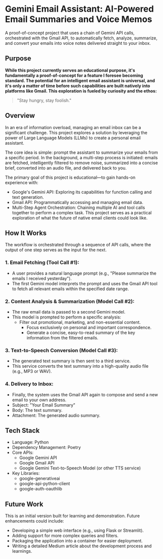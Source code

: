 # Gemini Email Assistant: AI-Powered Email Summaries and Voice Memos
A proof-of-concept project that uses a chain of Gemini API calls, orchestrated with the Gmail API, to automatically fetch, analyze, summarize, and convert your emails into voice notes delivered straight to your inbox.

## Purpose

**While this project currently serves an educational purpose, it's fundamentally a proof-of-concept for a feature I foresee becoming standard. The potential for an intelligent email assistant is universal, and it's only a matter of time before such capabilities are built natively into platforms like Gmail. This exploration is fueled by curiosity and the ethos:**

> "Stay hungry, stay foolish."

## Overview
In an era of information overload, managing an email inbox can be a significant challenge. This project explores a solution by leveraging the power of Large Language Models (LLMs) to create a personal email assistant.

The core idea is simple: prompt the assistant to summarize your emails from a specific period. In the background, a multi-step process is initiated: emails are fetched, intelligently filtered to remove noise, summarized into a concise brief, converted into an audio file, and delivered back to you.

The primary goal of this project is educational—to gain hands-on experience with:

* Google's Gemini API: Exploring its capabilities for function calling and text generation.
* Gmail API: Programmatically accessing and managing email data.
* Multi-Step Agent Orchestration: Chaining multiple AI and tool calls together to perform a complex task.
This project serves as a practical exploration of what the future of native email clients could look like.

## How It Works
The workflow is orchestrated through a sequence of API calls, where the output of one step serves as the input for the next.

### 1. Email Fetching (Tool Call #1):

* A user provides a natural language prompt (e.g., "Please summarize the emails I received yesterday").
* The first Gemini model interprets the prompt and uses the Gmail API tool to fetch all relevant emails within the specified date range.

### 2. Content Analysis & Summarization (Model Call #2):

* The raw email data is passed to a second Gemini model.
* This model is prompted to perform a specific analysis:
  * Filter out promotional, marketing, and non-essential content.
    * Focus exclusively on personal and important correspondence.
    * Generate a concise, easy-to-read summary of the key information from the filtered emails.

### 3. Text-to-Speech Conversion (Model Call #3):

* The generated text summary is then sent to a third service.
* This service converts the text summary into a high-quality audio file (e.g., MP3 or WAV).

### 4. Delivery to Inbox:

* Finally, the system uses the Gmail API again to compose and send a new email to your own address.
* Subject: "Your Email Summary"
* Body: The text summary.
* Attachment: The generated audio summary.

## Tech Stack
* Language: Python
* Dependency Management: Poetry
* Core APIs:
  * Google Gemini API
  * Google Gmail API
  * Google Gemini Text-to-Speech Model (or other TTS service)
* Key Libraries:
  * google-generativeai
  * google-api-python-client
  * google-auth-oauthlib

## Future Work
This is an initial version built for learning and demonstration. Future enhancements could include:

* Developing a simple web interface (e.g., using Flask or Streamlit).
* Adding support for more complex queries and filters.
* Packaging the application into a container for easier deployment.
* Writing a detailed Medium article about the development process and learnings.